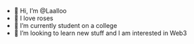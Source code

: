 - 👋 Hi, I’m @Laalloo
- 👀 I love roses
- 🌱 I’m currently student on a college
- 💞️ I’m looking to learn new stuff and I am interested in Web3


<!---
Laalloo/Laalloo is a ✨ special ✨ repository because its `README.md` (this file) appears on your GitHub profile.
You can click the Preview link to take a look at your changes.
--->
